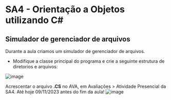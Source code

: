 # SA4 - Orientação a Objetos utilizando C#

## Simulador de gerenciador de arquivos
Durante a aula criamos um simulador de gerenciador de arquivos.

* Modifique a classe principal do programa e crie a seguinte estrutura de diretorios e arquivos:

![image](https://github.com/giov8/sa4-sa5/assets/77603677/209a24c8-9856-4119-8b43-a3d46d428d1a)

Acrescentar o arquivo **.CS** no AVA, em Avaliações > Atividade Presencial da SA4. Até hoje 09/11/2023 antes do fim da aula!
![image](https://github.com/giov8/sa4-sa5/assets/77603677/e26e1f8c-23a1-4272-acba-aca306be8dfd)
